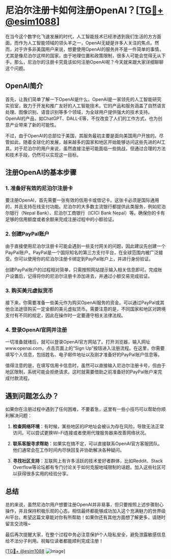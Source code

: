 # 尼泊尔注册卡如何注册OpenAI？[[TG💪+ @esim1088](https://t.me/s/esim1088)]

在当今这个数字化飞速发展的时代，人工智能技术已经渗透到我们生活的方方面面。而作为人工智能领域的领头羊之一，OpenAI无疑是许多人关注的焦点。然而，对于许多非美国用户来说，想要使用OpenAI的服务并不是一件简单的事情，尤其是像尼泊尔这样的国家，由于地理位置和政策限制，很多人可能会觉得无从下手。那么，尼泊尔的注册卡究竟该如何注册OpenAI呢？今天就来跟大家详细聊聊这个问题。

## OpenAI简介

首先，让我们简单了解一下OpenAI是什么。OpenAI是一家领先的人工智能研究实验室，致力于开发和推广友好的人工智能技术。它的产品和服务涵盖了自然语言处理、图像识别、语音识别等多个领域，为全球用户提供强大的技术支持。OpenAI的产品，如ChatGPT、DALL-E等，不仅改变了人们的工作方式，也为创意产业带来了新的可能性。

不过，由于OpenAI的总部位于美国，其服务最初主要是面向美国用户开放的。尽管如此，随着全球化的发展，越来越多的国家和地区开始能够访问这些先进的AI工具。对于尼泊尔的用户来说，虽然直接注册可能面临一些挑战，但通过合理的方法和技术手段，仍然可以实现这一目标。

## 注册OpenAI的基本步骤

### 1. 准备好有效的尼泊尔注册卡

要注册OpenAI，首先需要一张有效的信用卡或借记卡。这张卡必须是国际通用的，并且支持在线支付功能。尼泊尔的大多数主流银行都提供此类服务，例如尼泊尔银行（Nepal Bank）、尼泊尔工商银行（ICICI Bank Nepal）等。确保你的卡有足够的信用额度或者余额来完成注册过程中的小额验证。

### 2. 创建PayPal账户

由于直接使用尼泊尔注册卡可能会遇到一些支付网关的问题，因此建议先创建一个PayPal账户。PayPal是一个国际知名的第三方支付平台，在全球范围内被广泛接受。你可以使用你的尼泊尔注册卡绑定到PayPal账户上，并进行身份验证。

创建PayPal账户的过程相对简单，只需按照网站提示输入相关信息即可。完成账户设置后，记得将你的尼泊尔注册卡添加进去，并通过小额交易完成验证。

### 3. 购买美元虚拟货币

接下来，你需要准备一些美元作为购买OpenAI服务的资金。可以通过PayPal或其他合法途径购买一定金额的美元虚拟货币。需要注意的是，不同国家和地区对跨境支付有不同的规定，因此在操作时一定要遵守相关法律法规。

### 4. 登录OpenAI官网并注册

一切准备就绪后，就可以登录OpenAI官方网站了。打开浏览器，输入网址www.openai.com，点击页面上的“Sign Up”按钮进入注册流程。在这里，你需要填写个人信息，包括姓名、电子邮件地址以及刚才准备好的PayPal账户信息等。

值得注意的是，在填写信用卡信息时，虽然可以直接输入尼泊尔注册卡号，但由于地区限制，系统可能会拒绝请求。这时就需要借助之前准备好的PayPal账户来完成付款流程。

## 遇到问题怎么办？

如果你在注册过程中遇到了任何困难，不要着急，这里有一些小技巧可以帮助你顺利解决问题：

1. **检查网络环境**：有时候，某些地区的IP地址会被认为存在风险，导致无法正常访问。可以尝试更换Wi-Fi连接或者使用代理服务器来改善网络状况。
   
2. **联系客服寻求帮助**：如果实在搞不定，可以直接联系OpenAI官方客服团队。他们通常会在工作时间内尽快回复并协助解决各种疑问。

3. **寻找社区支持**：互联网上有许多活跃的技术爱好者群体，比如Reddit、Stack Overflow等论坛都有专门讨论关于如何克服地域限制的话题。加入这些社区可以获得很多实用的经验分享。

## 总结

总的来说，虽然尼泊尔用户想要注册OpenAI并非易事，但只要按照上述步骤耐心操作，并且保持积极乐观的心态，相信最终都能够成功加入这个充满魅力的世界级AI平台。希望这篇文章能对你有所帮助！如果你还有其他方面想了解更多，请随时留言交流哦~

最后再次提醒大家，在整个过程中务必注意保护个人隐私安全，避免泄露敏感信息给不法分子利用。祝每位读者都能顺利完成注册！

[[TG💪+ @esim1088](https://t.me/s/esim1088) ![Image](https://i.postimg.cc/4NQfJmqS/Snipaste-2025-05-13-00-14-12.png)]